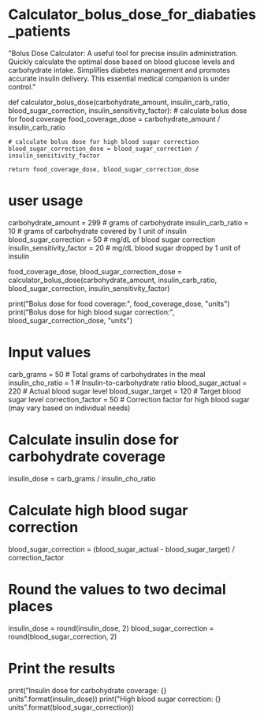 # Calculator_bolus_dose_for_diabaties_patients
"Bolus Dose Calculator: A useful tool for precise insulin administration. Quickly calculate the optimal dose based on blood glucose levels and carbohydrate intake. Simplifies diabetes management and promotes accurate insulin delivery. This essential medical companion is under control."

def calculator_bolus_dose(carbohydrate_amount, insulin_carb_ratio, blood_sugar_correction, insulin_sensitivity_factor):
    # calculate bolus dose for food coverage
    food_coverage_dose = carbohydrate_amount / insulin_carb_ratio

    # calculate bolus dose for high blood sugar correction
    blood_sugar_correction_dose = blood_sugar_correction / insulin_sensitivity_factor

    return food_coverage_dose, blood_sugar_correction_dose

# user usage
carbohydrate_amount = 299 # grams of carbohydrate
insulin_carb_ratio = 10  # grams of carbohydrate covered by 1 unit of insulin
blood_sugar_correction = 50  # mg/dL of blood sugar correction
insulin_sensitivity_factor = 20  # mg/dL blood sugar dropped by 1 unit of insulin

food_coverage_dose, blood_sugar_correction_dose = calculator_bolus_dose(carbohydrate_amount, insulin_carb_ratio, blood_sugar_correction, insulin_sensitivity_factor)

print("Bolus dose for food coverage:", food_coverage_dose, "units")
print("Bolus dose for high blood sugar correction:", blood_sugar_correction_dose, "units")

# Input values
carb_grams = 50  # Total grams of carbohydrates in the meal
insulin_cho_ratio = 1  # Insulin-to-carbohydrate ratio
blood_sugar_actual = 220  # Actual blood sugar level
blood_sugar_target = 120  # Target blood sugar level
correction_factor = 50  # Correction factor for high blood sugar (may vary based on individual needs)

# Calculate insulin dose for carbohydrate coverage
insulin_dose = carb_grams / insulin_cho_ratio

# Calculate high blood sugar correction
blood_sugar_correction = (blood_sugar_actual - blood_sugar_target) / correction_factor

# Round the values to two decimal places
insulin_dose = round(insulin_dose, 2)
blood_sugar_correction = round(blood_sugar_correction, 2)

# Print the results
print("Insulin dose for carbohydrate coverage: {} units".format(insulin_dose))
print("High blood sugar correction: {} units".format(blood_sugar_correction))


